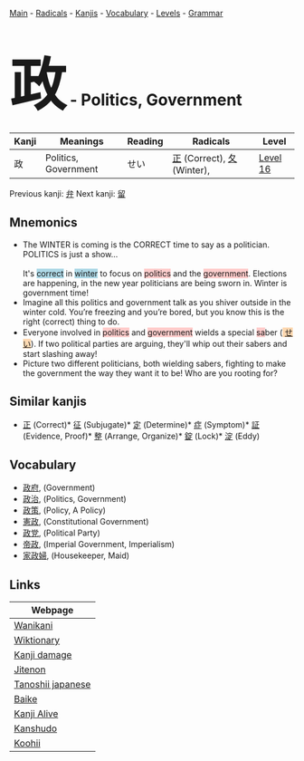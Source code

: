 <style> bigfont {font-size: 100px}</style>
[Main](../index.md) -
[Radicals](../radicals.md) -
[Kanjis](../kanjis.md) -
[Vocabulary](../vocabulary.md) -
[Levels](../levels.md) -
[Grammar](../grammar.md)
# <bigfont> 政</bigfont> - Politics, Government 

| Kanji | Meanings | Reading | Radicals | Level |
| --- | --- | --- | --- | --- |
| 政 | Politics, Government | せい | [正](../radicals/正.md) (Correct), [夂](../radicals/夂.md) (Winter),  | [Level 16](../levels/wk_level16.md) |

Previous kanji: [弁](弁.md) Next kanji: [留](留.md) 

## Mnemonics
 * The WINTER is coming is the CORRECT time to say as a politician. POLITICS is just a show...<br><br>It's <span style="background-color:#ADD8E6"> correct</span> in <span style="background-color:#ADD8E6"> winter</span> to focus on <span style="background-color:#ffcccb"> politics</span> and the <span style="background-color:#ffcccb"> government</span>. Elections are happening, in the new year politicians are being sworn in. Winter is government time! 
* Imagine all this politics and government talk as you shiver outside in the winter cold. You’re freezing and you’re bored, but you know this is the right (correct) thing to do.
* Everyone involved in <span style="background-color:#ffcccb"> politics</span> and <span style="background-color:#ffcccb"> government</span> wields a special <span style="background-color:#ffcccb"> sa</span>ber (<span style="background-color:#fed8b1"> [せい](https://jisho.org/search/せい)</span>). If two political parties are arguing, they'll whip out their sabers and start slashing away!
* Picture two different politicians, both wielding sabers, fighting to make the government the way they want it to be! Who are you rooting for?


## Similar kanjis
 * [正](正.md) (Correct)* [征](征.md) (Subjugate)* [定](定.md) (Determine)* [症](症.md) (Symptom)* [証](証.md) (Evidence, Proof)* [整](整.md) (Arrange, Organize)* [錠](錠.md) (Lock)* [淀](淀.md) (Eddy)


## Vocabulary
 * [政府](../vocabulary/政.md), (Government)
* [政治](../vocabulary/政.md), (Politics, Government)
* [政策](../vocabulary/政.md), (Policy, A Policy)
* [憲政](../vocabulary/政.md), (Constitutional Government)
* [政党](../vocabulary/政.md), (Political Party)
* [帝政](../vocabulary/政.md), (Imperial Government, Imperialism)
* [家政婦](../vocabulary/政.md), (Housekeeper, Maid)



## Links 

| Webpage |
| --- |
| [Wanikani          ](https://www.wanikani.com/kanji/政) |
| [Wiktionary        ](https://en.wiktionary.org/wiki/政) |
| [Kanji damage      ](http://www.kanjidamage.com/kanji/search?utf8=✓&q=政) |
| [Jitenon           ](https://jitenon.com/kanji/政) |
| [Tanoshii japanese ](https://www.tanoshiijapanese.com/dictionary/kanji.cfm?k=政) |
| [Baike             ](https://baike.baidu.com/item/政) |
| [Kanji Alive       ](https://app.kanjialive.com/政) |
| [Kanshudo          ](https://www.kanshudo.com/searchmn?q=政) |
| [Koohii            ](https://kanji.koohii.com/study/kanji/政) |
